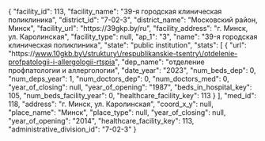 {
    "facility_id": 113,
    "facility_name": "39-я городская клиническая поликлиника",
    "district_id": "7-02-3",
    "district_name": "Московский район, Минск",
    "facility_url": "https:\/\/39gkp.by\/ru",
    "facility_address": "г. Минск, ул. Каролинская",
    "facility_type": null,
    "ap_1": "3",
    "name": "39-я городская клиническая поликлиника",
    "state": "public institution",
    "stats": [
        {
            "url": "https:\/\/www.10gkb.by\/struktury\/respublikanskie-tsentry\/otdelenie-profpatologii-i-allergologii-rtspia",
            "dep_name": "отделение профпатологии и аллергологии",
            "date_year": "2023",
            "num_beds_dep": 0,
            "num_deps_year": 1,
            "num_doctors_dep": 0,
            "num_doctors_med": 0,
            "year_of_closing": null,
            "year_of_opening": "1987",
            "beds_in_hospital_key": 105,
            "num_beds_facility_year": 0,
            "healthcare_facility_key": 113
        }
    ],
    "med_id": 118,
    "address": "г. Минск, ул. Каролинская",
    "coord_x_y": null,
    "place_name": "Минск",
    "place_type": null,
    "year_of_closing": null,
    "year_of_opening": "2014",
    "healthcare_facility_key": 113,
    "administrative_division_id": "7-02-3"
}